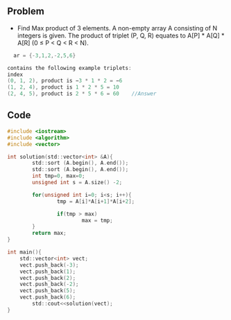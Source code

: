 ## Problem
- Find Max product of 3 elements.
A non-empty array A consisting of N integers is given. The product of triplet (P, Q, R) equates to A[P] * A[Q] * A[R] (0 ≤ P < Q < R < N).
```c
  ar = {-3,1,2,-2,5,6}

contains the following example triplets:
index
(0, 1, 2), product is −3 * 1 * 2 = −6
(1, 2, 4), product is 1 * 2 * 5 = 10
(2, 4, 5), product is 2 * 5 * 6 = 60    //Answer
```

## Code
```c
#include <iostream>
#include <algorithm>
#include <vector>

int solution(std::vector<int> &A){
        std::sort (A.begin(), A.end());
        std::sort (A.begin(), A.end());
        int tmp=0, max=0;
        unsigned int s = A.size() -2;

        for(unsigned int i=0; i<s; i++){
                tmp = A[i]*A[i+1]*A[i+2];

                if(tmp > max)
                        max = tmp;
        }
        return max;
}

int main(){
    std::vector<int> vect;
    vect.push_back(-3);
    vect.push_back(1);
    vect.push_back(2);
    vect.push_back(-2);
    vect.push_back(5);
    vect.push_back(6);
        std::cout<<solution(vect);
}
```
